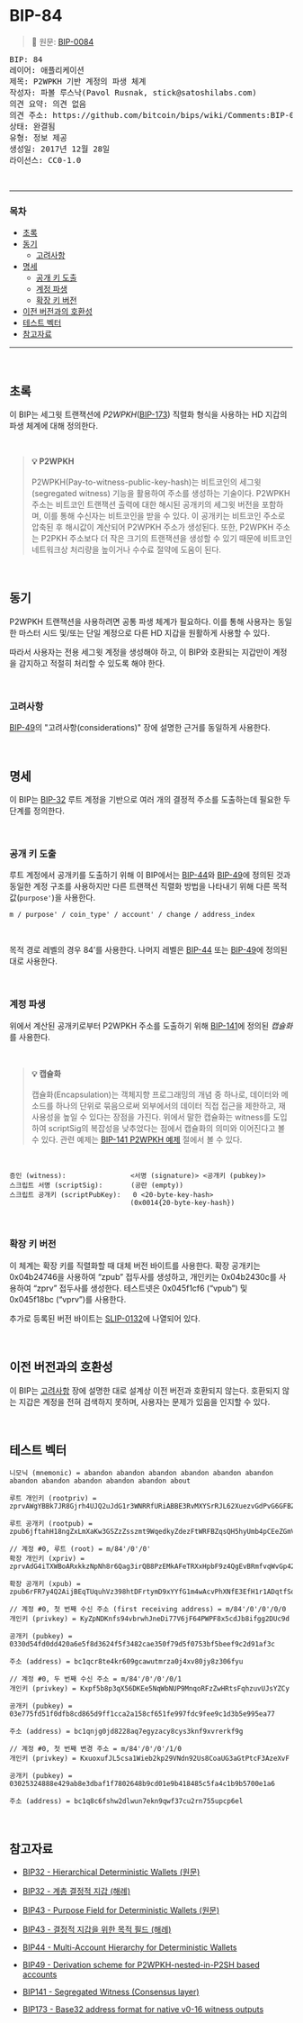 # BIP-84

> 📖 원문: [BIP-0084](https://github.com/bitcoin/bips/blob/master/bip-0084.mediawiki)

<pre>
BIP: 84
레이어: 애플리케이션
제목: P2WPKH 기반 계정의 파생 체계
작성자: 파볼 루스낙(Pavol Rusnak, stick@satoshilabs.com)
의견 요약: 의견 없음
의견 주소: https://github.com/bitcoin/bips/wiki/Comments:BIP-0084
상태: 완결됨
유형: 정보 제공
생성일: 2017년 12월 28일
라이선스: CC0-1.0
</pre>

<br>

---

### 목차

- [초록](#초록)
- [동기](#동기)
  - [고려사항](#고려사항)
- [명세](#명세)
  - [공개 키 도출](#공개-키-도출)
  - [계정 파생](#계정-파생)
  - [확장 키 버전](#확장-키-버전)
- [이전 버전과의 호환성](#이전-버전과의-호환성)
- [테스트 벡터](#테스트-벡터)
- [참고자료](#참고자료)

---

<br>

## 초록

이 BIP는 세그윗 트랜잭션에 *P2WPKH*([BIP-173](https://github.com/bitcoin/bips/blob/master/bip-0173.mediawiki)) 직렬화 형식을 사용하는 HD 지갑의 파생 체계에 대해 정의한다.

<br>

> **💡 P2WPKH**<br><br>
> P2WPKH(Pay-to-witness-public-key-hash)는 비트코인의 세그윗(segregated witness) 기능을 활용하여 주소를 생성하는 기술이다. P2WPKH 주소는 비트코인 트랜잭션 출력에 대한 해시된 공개키의 세그윗 버전을 포함하며, 이를 통해 수신자는 비트코인을 받을 수 있다. 이 공개키는 비트코인 주소로 압축된 후 해시값이 계산되어 P2WPKH 주소가 생성된다. 또한, P2WPKH 주소는 P2PKH 주소보다 더 작은 크기의 트랜잭션을 생성할 수 있기 때문에 비트코인 네트워크상 처리량을 높이거나 수수료 절약에 도움이 된다.

<br>

## 동기

P2WPKH 트랜잭션을 사용하려면 공통 파생 체계가 필요하다. 이를 통해 사용자는 동일한 마스터 시드 및/또는 단일 계정으로 다른 HD 지갑을 원활하게 사용할 수 있다.

따라서 사용자는 전용 세그윗 계정을 생성해야 하고, 이 BIP와 호환되는 지갑만이 계정을 감지하고 적절히 처리할 수 있도록 해야 한다.

<br>

### 고려사항

[BIP-49](https://github.com/bitcoin/bips/blob/master/bip-0049.mediawiki)의 "고려사항(considerations)" 장에 설명한 근거를 동일하게 사용한다.

<br>

## 명세

이 BIP는 [BIP-32](https://github.com/bitcoin/bips/blob/master/bip-0032.mediawiki) 루트 계정을 기반으로 여러 개의 결정적 주소를 도출하는데 필요한 두 단계를 정의한다.

<br>

### 공개 키 도출

루트 계정에서 공개키를 도출하기 위해 이 BIP에서는 [BIP-44](https://github.com/bitcoin/bips/blob/master/bip-0044.mediawiki)와 [BIP-49](https://github.com/bitcoin/bips/blob/master/bip-0049.mediawiki)에 정의된 것과 동일한 계정 구조를 사용하지만 다른 트랜잭션 직렬화 방법을 나타내기 위해 다른 목적 값(`purpose'`)을 사용한다.

```
m / purpose' / coin_type' / account' / change / address_index
```

<br>

목적 경로 레벨의 경우 84’를 사용한다. 나머지 레벨은 [BIP-44](https://github.com/bitcoin/bips/blob/master/bip-0044.mediawiki) 또는 [BIP-49](https://github.com/bitcoin/bips/blob/master/bip-0049.mediawiki)에 정의된 대로 사용한다.

<br>

### 계정 파생

위에서 계산된 공개키로부터 P2WPKH 주소를 도출하기 위해 [BIP-141](https://github.com/bitcoin/bips/blob/master/bip-0141.mediawiki#p2wpkh)에 정의된 *캡슐화*를 사용한다.

<br>

> **💡 캡슐화**<br><br>
> 캡슐화(Encapsulation)는 객체지향 프로그래밍의 개념 중 하나로, 데이터와 메소드를 하나의 단위로 묶음으로써 외부에서의 데이터 직접 접근을 제한하고, 재사용성을 높일 수 있다는 장점을 가진다. 위에서 말한 캡슐화는 witness를 도입하여 scriptSig의 복잡성을 낮추었다는 점에서 캡슐화의 의미와 이어진다고 볼 수 있다. 관련 예제는 [BIP-141 P2WPKH 예제](https://github.com/bitcoin/bips/blob/master/bip-0141.mediawiki#p2wpkh) 절에서 볼 수 있다.

<br>

```
증인 (witness):                <서명 (signature)> <공개키 (pubkey)>
스크립트 서명 (scriptSig):       (공란 (empty))
스크립트 공개키 (scriptPubKey):   0 <20-byte-key-hash>
                              (0x0014{20-byte-key-hash})
```

<br>

### 확장 키 버전

이 체계는 확장 키를 직렬화할 때 대체 버전 바이트를 사용한다. 확장 공개키는 0x04b24746을 사용하여 “zpub” 접두사를 생성하고, 개인키는 0x04b2430c를 사용하여 “zprv” 접두사를 생성한다. 테스트넷은 0x045f1cf6 (“vpub”) 및 0x045f18bc (“vprv”)를 사용한다.

추가로 등록된 버전 바이트는 [SLIP-0132](https://github.com/satoshilabs/slips/blob/master/slip-0132.md)에 나열되어 있다.

<br>

## 이전 버전과의 호환성

이 BIP는 [고려사항](#고려사항) 장에 설명한 대로 설계상 이전 버전과 호환되지 않는다. 호환되지 않는 지갑은 계정을 전혀 검색하지 못하며, 사용자는 문제가 있음을 인지할 수 있다.

<br>

## 테스트 벡터

```
니모닉 (mnemonic) = abandon abandon abandon abandon abandon abandon abandon abandon abandon abandon abandon about

루트 개인키 (rootpriv) = zprvAWgYBBk7JR8Gjrh4UJQ2uJdG1r3WNRRfURiABBE3RvMXYSrRJL62XuezvGdPvG6GFBZduosCc1YP5wixPox7zhZLfiUm8aunE96BBa4Kei5

루트 공개키 (rootpub) = zpub6jftahH18ngZxLmXaKw3GSZzZsszmt9WqedkyZdezFtWRFBZqsQH5hyUmb4pCEeZGmVfQuP5bedXTB8is6fTv19U1GQRyQUKQGUTzyHACMF

// 계정 #0, 루트 (root) = m/84'/0'/0'
확장 개인키 (xpriv) = zprvAdG4iTXWBoARxkkzNpNh8r6Qag3irQB8PzEMkAFeTRXxHpbF9z4QgEvBRmfvqWvGp42t42nvgGpNgYSJA9iefm1yYNZKEm7z6qUWCroSQnE

확장 공개키 (xpub) = zpub6rFR7y4Q2AijBEqTUquhVz398htDFrtymD9xYYfG1m4wAcvPhXNfE3EfH1r1ADqtfSdVCToUG868RvUUkgDKf31mGDtKsAYz2oz2AGutZYs

// 계정 #0, 첫 번째 수신 주소 (first receiving address) = m/84'/0'/0'/0/0
개인키 (privkey) = KyZpNDKnfs94vbrwhJneDi77V6jF64PWPF8x5cdJb8ifgg2DUc9d

공개키 (pubkey) = 0330d54fd0dd420a6e5f8d3624f5f3482cae350f79d5f0753bf5beef9c2d91af3c

주소 (address) = bc1qcr8te4kr609gcawutmrza0j4xv80jy8z306fyu

// 계정 #0, 두 번째 수신 주소 = m/84'/0'/0'/0/1
개인키 (privkey) = Kxpf5b8p3qX56DKEe5NqWbNUP9MnqoRFzZwHRtsFqhzuvUJsYZCy

공개키 (pubkey) = 03e775fd51f0dfb8cd865d9ff1cca2a158cf651fe997fdc9fee9c1d3b5e995ea77

주소 (address) = bc1qnjg0jd8228aq7egyzacy8cys3knf9xvrerkf9g

// 계정 #0, 첫 번째 변경 주소 = m/84'/0'/0'/1/0
개인키 (privkey) = KxuoxufJL5csa1Wieb2kp29VNdn92Us8CoaUG3aGtPtcF3AzeXvF

공개키 (pubkey) = 03025324888e429ab8e3dbaf1f7802648b9cd01e9b418485c5fa4c1b9b5700e1a6

주소 (address) = bc1q8c6fshw2dlwun7ekn9qwf37cu2rn755upcp6el
```

<br>

## 참고자료

- [BIP32 - Hierarchical Deterministic Wallets (원문)](https://github.com/bitcoin/bips/blob/master/bip-0032.mediawiki)
- [BIP32 - 계층 결정적 지갑 (해례)](https://github.com/noncelab/bitcoin-haerye/blob/main/bip/bip-0032.md)

- [BIP43 - Purpose Field for Deterministic Wallets (원문)](https://github.com/bitcoin/bips/blob/master/bip-0043.mediawiki)
- [BIP43 - 결정적 지갑을 위한 목적 필드 (해례)](https://github.com/noncelab/bitcoin-haerye/blob/main/bip/bip-0043.md)

- [BIP44 - Multi-Account Hierarchy for Deterministic Wallets](https://github.com/bitcoin/bips/blob/master/bip-0044.mediawiki)

- [BIP49 - Derivation scheme for P2WPKH-nested-in-P2SH based accounts](https://github.com/bitcoin/bips/blob/master/bip-0049.mediawiki)

- [BIP141 - Segregated Witness (Consensus layer)](https://github.com/bitcoin/bips/blob/master/bip-0141.mediawiki)

- [BIP173 - Base32 address format for native v0-16 witness outputs](https://github.com/bitcoin/bips/blob/master/bip-0173.mediawiki) 
